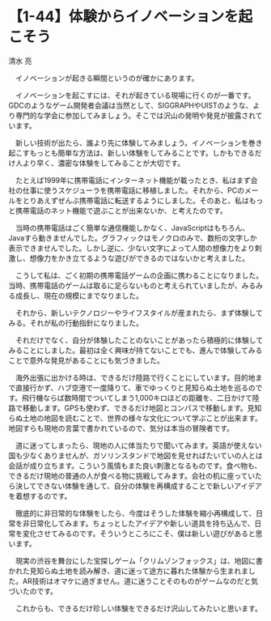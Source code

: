 # 【1-44】体験からイノベーションを起こそう

<div class="author">清水 亮</div>

　イノベーションが起きる瞬間というのが確かにあります。

　イノベーションを起こすには、それが起きている現場に行くのが一番です。GDCのようなゲーム開発者会議は当然として、SIGGRAPHやUISTのような、より専門的な学会に参加してみましょう。そこでは沢山の発明や発見が披露されています。

　新しい技術が出たら、誰より先に体験してみましょう。イノベーションを巻き起こすもっとも簡単な方法は、新しい体験をしてみることです。しかもできるだけ人より早く、濃密な体験をしてみることが大切です。

　たとえば1999年に携帯電話にインターネット機能が載ったとき、私はまず会社の仕事に使うスケジューラを携帯電話に移植しました。それから、PCのメールをとりあえずぜんぶ携帯電話に転送するようにしました。そのあと、私はもっと携帯電話のネット機能で遊ぶことが出来ないか、と考えたのです。

　当時の携帯電話はごく簡単な通信機能しかなく、JavaScriptはもちろん、Javaすら動きませんでした。グラフィックはモノクロのみで、数桁の文字しか表示できませんでした。しかし逆に、少ない文字によって人間の想像力をより刺激し、想像力をかき立てるような遊びができるのではないかと考えました。

　こうして私は、ごく初期の携帯電話ゲームの企画に携わることになりました。当時、携帯電話のゲームは取るに足らないものと考えられていましたが、みるみる成長し、現在の規模にまでなりました。

　それから、新しいテクノロジーやライフスタイルが産まれたら、まず体験してみる。それが私の行動指針になりました。

　それだけでなく、自分が体験したことのないことがあったら積極的に体験してみることにしました。最初は全く興味が持てないことでも、進んで体験してみることで意外な発見があることにも気づきました。

　海外出張に出かける時は、できるだけ陸路で行くことにしています。目的地まで直接行かず、ハブ空港で一度降りて、車でゆっくりと見知らぬ土地を巡るのです。飛行機ならば数時間でついてしまう1,000キロほどの距離を、二日かけて陸路で移動します。GPSも使わず、できるだけ地図とコンパスで移動します。見知らぬ土地の地図を読むことで、世界の様々な文化について学ぶことが出来ます。地図すらも現地の言葉で書かれているので、気分は本当の冒険者です。

　道に迷ってしまったら、現地の人に体当たりで聞いてみます。英語が使えない国も少なくありませんが、ガソリンスタンドで地図を見せればたいていの人とは会話が成り立ちます。こういう風情もまた良い刺激となるものです。食べ物も、できるだけ現地の普通の人が食べる物に挑戦してみます。会社の机に座っていたら決してできない体験を通して、自分の体験を再構成することで新しいアイデアを着想するのです。

　徹底的に非日常的な体験をしたら、今度はそうした体験を縮小再構成して、日常を非日常化してみます。ちょっとしたアイデアや新しい道具を持ち込んで、日常を変化させてみるのです。そういうところにこそ、僕は新しい遊びがあると思います。

　現実の渋谷を舞台にした宝探しゲーム「クリムゾンフォックス」は、地図に書かれた見知らぬ土地を読み解き、道に迷って途方に暮れた体験から生まれました。AR技術はオマケに過ぎません。道に迷うことそのものがゲームなのだと気づいたのです。

　これからも、できるだけ珍しい体験をできるだけ沢山してみたいと思います。
